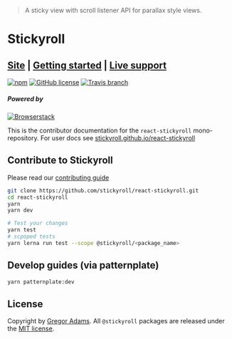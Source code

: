 > A sticky view with scroll listener API for parallax style views.

# Stickyroll

## [Site][site] | [Getting started][getting-started] | [Live support][live-support]

[![npm][npm-badge]][npm]
[![GitHub license][license-badge]][license]
[![Travis branch][build-badge]][build]

##### Powered by

<!-- [![Webstorm][webstorm-badge]][webstorm] -->

[![Browserstack][browserstack-badge]][browserstack]

This is the contributor documentation for the `react-stickyroll` mono-repository.
For user docs see [stickyroll.github.io/react-stickyroll][site]

## Contribute to Stickyroll

Please read our [contributing guide][contribute]

```sh
git clone https://github.com/stickyroll/react-stickyroll.git
cd react-stickyroll
yarn
yarn dev

# Test your changes
yarn test
# scpoped tests
yarn lerna run test --scope @stickyroll/<package_name>
```

## Develop guides (via patternplate)

```bash
yarn patternplate:dev
```

## License

Copyright by [Gregor Adams][pixelass]. All `@stickyroll` packages are released under the [MIT license][license].

<!-- User support -->

[site]: https://stickyroll.github.io/react-stickyroll/
[getting-started]: https://stickyroll.github.io/react-stickyroll/doc/guide/getting-started/Readme.html?guides-enabled=true
[live-support]: https://gitter.im/stickyroll/Lobby

<!-- Badges -->

[npm-badge]: https://img.shields.io/npm/v/@stickyroll/stickyroll.svg?style=for-the-badge
[npm]: https://www.npmjs.com/org/stickyroll
[license-badge]: https://img.shields.io/badge/license-MIT-blue.svg?style=for-the-badge
[license]: https://raw.githubusercontent.com/sinnerschrader/dekk/master/LICENSE
[build-badge]: https://img.shields.io/travis/stickyroll/react-stickyroll/master.svg?style=for-the-badge&logo=travis
[build]: https://travis-ci.org/stickyroll/react-stickyroll
[browserstack-badge]: https://img.shields.io/badge/browserstack-open_source-132434.svg?style=for-the-badge
[browserstack]: https://www.browserstack.com/open-source
[webstorm-badge]: https://img.shields.io/badge/Webstorm-open_source-06e0e2.svg?style=for-the-badge&logo=webstorm
[webstorm]: https://www.jetbrains.com/buy/opensource/

<!-- Misc Links -->

[contribute]: https://github.com/stickyroll/react-stickyroll/blob/master/.github/CONTRIBUTING.md
[pixelass]: mailto:greg@pixelass.com
